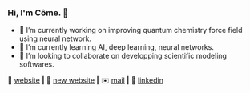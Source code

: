 <!--[![bg][banner]][website]-->

### Hi, I'm Côme. 👋

- 🔭 I’m currently working on improving quantum chemistry force field using neural network.
- 🌱 I’m currently learning AI, deep learning, neural networks.
- 👯 I’m looking to collaborate on developping scientific modeling softwares.

🏡 [website][website] **|**
🏡 [new website][newwebsite] **|**
✉️ [mail][mail] **|** 
👔 [linkedin][linkedin]

<!--[banner]:--> 
[website]: https://perso.ens-lyon.fr/come.cattin
[newwebsite]: https://comecattin.github.io
[linkedin]: https://fr.linkedin.com/in/come-cattin/en
[mail]: mailto:come.cattin@ens-lyon.fr
